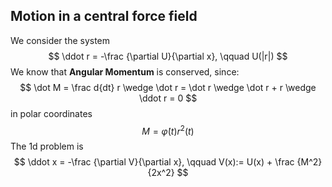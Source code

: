 ## Motion in a central force field

We consider the system
$$
\ddot r = -\frac {\partial U}{\partial x}, \qquad U(|r|)
$$
We know that **Angular Momentum** is conserved, since:
$$
\dot M = \frac d{dt} r \wedge \dot r = \dot r \wedge \dot r + r \wedge \ddot r = 0
$$
in polar coordinates
$$
M = \dot\varphi(t)r^2(t)
$$
The 1d problem is
$$
\ddot x = -\frac {\partial V}{\partial x}, \qquad V(x):= U(x) + \frac {M^2}{2x^2}
$$

